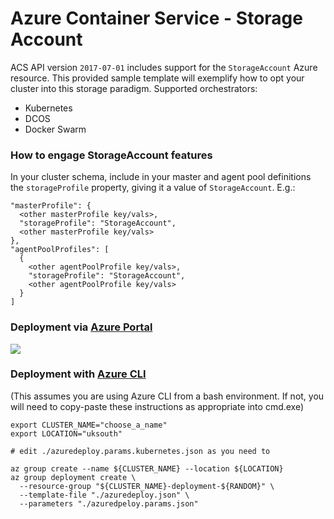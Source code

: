 # Azure Container Service - Storage Account

ACS API version `2017-07-01` includes support for the `StorageAccount` Azure resource. This provided sample template will exemplify how to opt your cluster into this storage paradigm. Supported orchestrators:

- Kubernetes
- DCOS
- Docker Swarm

### How to engage StorageAccount features

In your cluster schema, include in your master and agent pool definitions the `storageProfile` property, giving it a value of `StorageAccount`. E.g.:

```
"masterProfile": {
  <other masterProfile key/vals>,
  "storageProfile": "StorageAccount",
  <other masterProfile key/vals>
},
"agentPoolProfiles": [
  {
    <other agentPoolProfile key/vals>,
    "storageProfile": "StorageAccount",
    <other agentPoolProfile key/vals>
  }
]
```

### Deployment via [Azure Portal](https://portal.azure.com)

<a href="https://portal.azure.com/#create/Microsoft.Template/uri/https%3A%2F%2Fraw.githubusercontent.com%2FAzure%2Facs%2Fmaster%2Fdocs%2FStorageAccount%2Fazuredeploy.json" target="_blank"><img src="http://azuredeploy.net/deploybutton.png"/></a>

### Deployment with [Azure CLI](https://github.com/Azure/azure-cli)

(This assumes you are using Azure CLI from a bash environment. If not, you will
need to copy-paste these instructions as appropriate into cmd.exe)

```
export CLUSTER_NAME="choose_a_name"
export LOCATION="uksouth"

# edit ./azuredeploy.params.kubernetes.json as you need to

az group create --name ${CLUSTER_NAME} --location ${LOCATION}
az group deployment create \
  --resource-group "${CLUSTER_NAME}-deployment-${RANDOM}" \
  --template-file "./azuredeploy.json" \
  --parameters "./azuredpeloy.params.json"